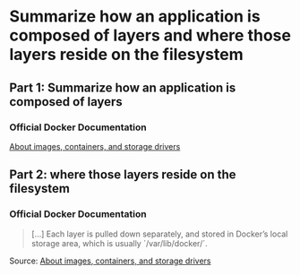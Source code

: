 # Summarize how an application is composed of layers and where those layers reside on the filesystem

## Part 1: Summarize how an application is composed of layers

### Official Docker Documentation
[About images, containers, and storage drivers](https://docs.docker.com/engine/userguide/storagedriver/imagesandcontainers/)  



## Part 2: where those layers reside on the filesystem

### Official Docker Documentation
> [...] Each layer is pulled down separately, and stored in Docker’s local storage area, which is usually ´/var/lib/docker/´.

Source: [About images, containers, and storage drivers](https://docs.docker.com/engine/userguide/storagedriver/imagesandcontainers/)
